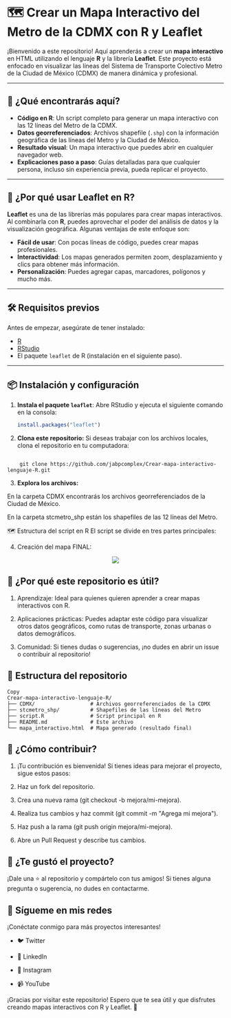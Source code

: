 # 🗺️ Crear un Mapa Interactivo del Metro de la CDMX con R y Leaflet

¡Bienvenido a este repositorio! Aquí aprenderás a crear un **mapa interactivo** en HTML utilizando el lenguaje **R** y la librería **Leaflet**. Este proyecto está enfocado en visualizar las líneas del Sistema de Transporte Colectivo Metro de la Ciudad de México (CDMX) de manera dinámica y profesional.

---

## 🌟 ¿Qué encontrarás aquí?

- **Código en R**: Un script completo para generar un mapa interactivo con las 12 líneas del Metro de la CDMX.
- **Datos georreferenciados**: Archivos shapefile (`.shp`) con la información geográfica de las líneas del Metro y la Ciudad de México.
- **Resultado visual**: Un mapa interactivo que puedes abrir en cualquier navegador web.
- **Explicaciones paso a paso**: Guías detalladas para que cualquier persona, incluso sin experiencia previa, pueda replicar el proyecto.

---

## 🚀 ¿Por qué usar Leaflet en R?

**Leaflet** es una de las librerías más populares para crear mapas interactivos. Al combinarla con **R**, puedes aprovechar el poder del análisis de datos y la visualización geográfica. Algunas ventajas de este enfoque son:

- **Fácil de usar**: Con pocas líneas de código, puedes crear mapas profesionales.
- **Interactividad**: Los mapas generados permiten zoom, desplazamiento y clics para obtener más información.
- **Personalización**: Puedes agregar capas, marcadores, polígonos y mucho más.

---

## 🛠️ Requisitos previos

Antes de empezar, asegúrate de tener instalado:

- [R](https://www.r-project.org/)
- [RStudio](https://www.rstudio.com/)
- El paquete `leaflet` de R (instalación en el siguiente paso).

---

## 📦 Instalación y configuración

1. **Instala el paquete `leaflet`**:
   Abre RStudio y ejecuta el siguiente comando en la consola:

   ```R
   install.packages("leaflet")

2. **Clona este repositorio:**
Si deseas trabajar con los archivos locales, clona el repositorio en tu computadora:


```shell

    git clone https://github.com/jabpcomplex/Crear-mapa-interactivo-lenguaje-R.git

```  

3. **Explora los archivos:**

En la carpeta CDMX encontrarás los archivos georreferenciados de la Ciudad de México.

En la carpeta stcmetro_shp están los shapefiles de las 12 líneas del Metro.

🗺️ Estructura del script en R
El script se divide en tres partes principales:

4. Creación del mapa FINAL:


<p align="center">
<img src="https://raw.githubusercontent.com/jabpcomplex/how-to-use-leaflet-in-R/refs/heads/main/Captura%20de%20pantalla%20de%202022-05-11%2014-21-46.png">
</p>

## 🎯 ¿Por qué este repositorio es útil?
1. Aprendizaje: Ideal para quienes quieren aprender a crear mapas interactivos con R.

2. Aplicaciones prácticas: Puedes adaptar este código para visualizar otros datos geográficos, como rutas de transporte, zonas urbanas o datos demográficos.

3. Comunidad: Si tienes dudas o sugerencias, ¡no dudes en abrir un issue o contribuir al repositorio!

## 📂 Estructura del repositorio

```shell
Copy
Crear-mapa-interactivo-lenguaje-R/
├── CDMX/                  # Archivos georreferenciados de la CDMX
├── stcmetro_shp/          # Shapefiles de las líneas del Metro
├── script.R               # Script principal en R
├── README.md              # Este archivo
└── mapa_interactivo.html  # Mapa generado (resultado final)
```

## 👥 ¿Cómo contribuir?

1. ¡Tu contribución es bienvenida! Si tienes ideas para mejorar el proyecto, sigue estos pasos:

2. Haz un fork del repositorio.

3. Crea una nueva rama (git checkout -b mejora/mi-mejora).

4. Realiza tus cambios y haz commit (git commit -m "Agrega mi mejora").

5. Haz push a la rama (git push origin mejora/mi-mejora).

6. Abre un Pull Request y describe tus cambios.

## 📌 ¿Te gustó el proyecto?
¡Dale una ⭐ al repositorio y compártelo con tus amigos! Si tienes alguna pregunta o sugerencia, no dudes en contactarme.

## 📲 Sígueme en mis redes
¡Conéctate conmigo para más proyectos interesantes!

- 🐦 Twitter

- 🔗 LinkedIn

- 📸 Instagram

- 📹 YouTube

¡Gracias por visitar este repositorio! Espero que te sea útil y que disfrutes creando mapas interactivos con R y Leaflet. 🚀


